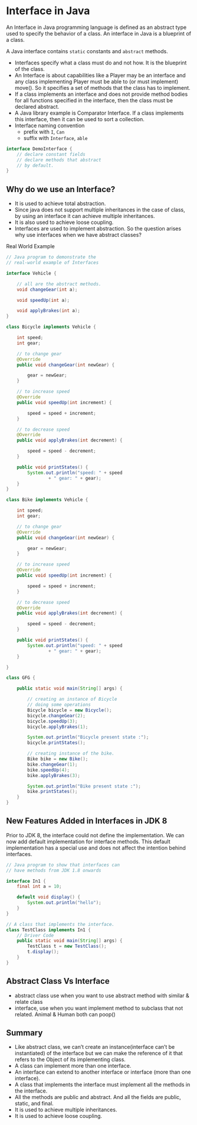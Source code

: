 # Interface in Java

An Interface in Java programming language is defined as an abstract type used to specify the behavior of a class. An
interface in Java is a blueprint of a class.

A Java interface contains `static` constants and `abstract` methods.

- Interfaces specify what a class must do and not how. It is the blueprint of the class.
- An Interface is about capabilities like a Player may be an interface and any class implementing Player must be able
  to (or must implement) move(). So it specifies a set of methods that the class has to implement.
- If a class implements an interface and does not provide method bodies for all functions specified in the interface,
  then the class must be declared abstract.
- A Java library example is Comparator Interface. If a class implements this interface, then it can be used to sort a
  collection.
- Interface naming convention
    - prefix with `I`, `Can`
    - suffix with `Interface`, `able`

```java
interface DemoInterface {
    // declare constant fields
    // declare methods that abstract 
    // by default.   
}
```

## Why do we use an Interface?

- It is used to achieve total abstraction.
- Since java does not support multiple inheritances in the case of class, by using an interface it can achieve multiple
  inheritances.
- It is also used to achieve loose coupling.
- Interfaces are used to implement abstraction. So the question arises why use interfaces when we have abstract classes?

Real World Example

```java
// Java program to demonstrate the
// real-world example of Interfaces

interface Vehicle {

    // all are the abstract methods.
    void changeGear(int a);

    void speedUp(int a);

    void applyBrakes(int a);
}

class Bicycle implements Vehicle {

    int speed;
    int gear;

    // to change gear
    @Override
    public void changeGear(int newGear) {

        gear = newGear;
    }

    // to increase speed
    @Override
    public void speedUp(int increment) {

        speed = speed + increment;
    }

    // to decrease speed
    @Override
    public void applyBrakes(int decrement) {

        speed = speed - decrement;
    }

    public void printStates() {
        System.out.println("speed: " + speed
                + " gear: " + gear);
    }
}

class Bike implements Vehicle {

    int speed;
    int gear;

    // to change gear
    @Override
    public void changeGear(int newGear) {

        gear = newGear;
    }

    // to increase speed
    @Override
    public void speedUp(int increment) {

        speed = speed + increment;
    }

    // to decrease speed
    @Override
    public void applyBrakes(int decrement) {

        speed = speed - decrement;
    }

    public void printStates() {
        System.out.println("speed: " + speed
                + " gear: " + gear);
    }

}

class GFG {

    public static void main(String[] args) {

        // creating an instance of Bicycle
        // doing some operations
        Bicycle bicycle = new Bicycle();
        bicycle.changeGear(2);
        bicycle.speedUp(3);
        bicycle.applyBrakes(1);

        System.out.println("Bicycle present state :");
        bicycle.printStates();

        // creating instance of the bike.
        Bike bike = new Bike();
        bike.changeGear(1);
        bike.speedUp(4);
        bike.applyBrakes(3);

        System.out.println("Bike present state :");
        bike.printStates();
    }
}
```

## New Features Added in Interfaces in JDK 8

Prior to JDK 8, the interface could not define the implementation. We can now add default implementation for
interface methods. This default implementation has a special use and does not affect the intention behind interfaces.

```java
// Java program to show that interfaces can
// have methods from JDK 1.8 onwards

interface In1 {
    final int a = 10;

    default void display() {
        System.out.println("hello");
    }
}

// A class that implements the interface.
class TestClass implements In1 {
    // Driver Code
    public static void main(String[] args) {
        TestClass t = new TestClass();
        t.display();
    }
}
```

## Abstract Class Vs Interface

- abstract class use when you want to use abstract method with similar & relate class
- interface, use when you want implement method to subclass that not related.  Animal & Human both can poop()

## Summary
- Like abstract class, we can’t create an instance(interface can’t be instantiated) of the interface but we can make the
  reference of it that refers to the Object of its implementing class.
- A class can implement more than one interface.
- An interface can extend to another interface or interface (more than one interface).
- A class that implements the interface must implement all the methods in the interface.
- All the methods are public and abstract. And all the fields are public, static, and final.
- It is used to achieve multiple inheritances.
- It is used to achieve loose coupling.